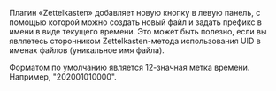 Плагин «Zettelkasten» добавляет новую кнопку в левую панель, с помощью которой можно создать новый файл и задать префикс в имени в виде текущего времени. Это может быть полезно, если вы являетесь сторонником Zettelkasten-метода использования UID в именах файлов (уникальное имя файла).

Форматом по умолчанию является 12-значная метка времени. Например, "202001010000".